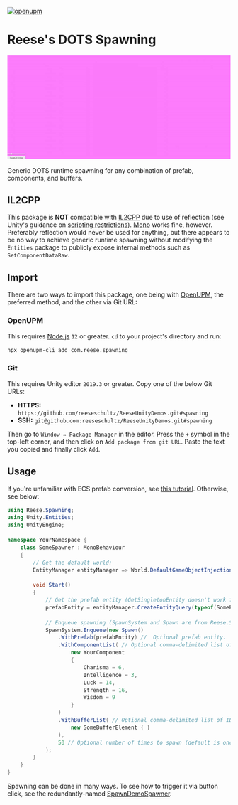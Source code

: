 [![openupm](https://img.shields.io/npm/v/com.reese.spawning?label=openupm&registry_uri=https://package.openupm.com)](https://openupm.com/packages/com.reese.spawning/)

# Reese's DOTS Spawning

![Video of spawning prefabs with Unity ECS.](/Gifs/spawn-demo.gif)

Generic DOTS runtime spawning for any combination of prefab, components, and buffers.

## IL2CPP

This package is **NOT** compatible with [IL2CPP](https://docs.unity3d.com/Manual/IL2CPP.html) due to use of reflection (see Unity's guidance on [scripting restrictions](https://docs.unity3d.com/Manual/ScriptingRestrictions.html)). [Mono](https://www.mono-project.com/) works fine, however. Preferably reflection would never be used for anything, but there appears to be no way to achieve generic runtime spawning without modifying the `Entities` package to publicly expose internal methods such as `SetComponentDataRaw`.

## Import

There are two ways to import this package, one being with [OpenUPM](https://openupm.com/), the preferred method, and the other via Git URL:

### OpenUPM

This requires [Node.js](https://nodejs.org/en/) `12` or greater. `cd` to your project's directory and run:

```sh
npx openupm-cli add com.reese.spawning
```

### Git

This requires Unity editor `2019.3` or greater. Copy one of the below Git URLs:

* **HTTPS:** `https://github.com/reeseschultz/ReeseUnityDemos.git#spawning`
* **SSH:** `git@github.com:reeseschultz/ReeseUnityDemos.git#spawning`

Then go to `Window ⇒ Package Manager` in the editor. Press the `+` symbol in the top-left corner, and then click on `Add package from git URL`. Paste the text you copied and finally click `Add`.

## Usage

If you're unfamiliar with ECS prefab conversion, see [this tutorial](https://reeseschultz.com/spawning-prefabs-with-unity-ecs/). Otherwise, see below:

```csharp
using Reese.Spawning;
using Unity.Entities;
using UnityEngine;

namespace YourNamespace {
    class SomeSpawner : MonoBehaviour
    {
        // Get the default world:
        EntityManager entityManager => World.DefaultGameObjectInjectionWorld.EntityManager;

        void Start()
        {
            // Get the prefab entity (GetSingletonEntity doesn't work for some reason):
            prefabEntity = entityManager.CreateEntityQuery(typeof(SomePrefab)).GetSingleton<SomePrefab>().Value;

            // Enqueue spawning (SpawnSystem and Spawn are from Reese.Spawning):
            SpawnSystem.Enqueue(new Spawn()
                .WithPrefab(prefabEntity) //  Optional prefab entity.
                .WithComponentList( // Optional comma-delimited list of IComponentData.
                    new YourComponent
                    {
                        Charisma = 6,
                        Intelligence = 3,
                        Luck = 14,
                        Strength = 16,
                        Wisdom = 9
                    }
                )
                .WithBufferList( // Optional comma-delimited list of IBufferElementData.
                    new SomeBufferElement { }
                ),
                50 // Optional number of times to spawn (default is once).
            );
        }
    }
}
```

Spawning can be done in many ways. To see how to trigger it via button click, see the redundantly-named [SpawnDemoSpawner](https://github.com/reeseschultz/ReeseUnityDemos/blob/master/Assets/Scripts/Demo/SpawnDemoSpawner.cs).
